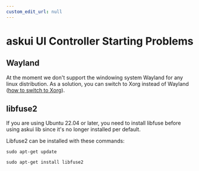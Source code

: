 ```yaml
---
custom_edit_url: null
---
```


# askui UI Controller Starting Problems

## Wayland

At the moment we don't support the windowing system Wayland for any linux distribution. 
As a solution, you can switch to Xorg instead of Wayland ([how to switch to Xorg](https://www.maketecheasier.com/switch-xorg-wayland-ubuntu1710/)). 



## libfuse2 

If you are using Ubuntu 22.04 or later, you need to install libfuse before using askui lib 
since it's no longer installed per default.


Libfuse2 can be installed with these commands: 

```shell
sudo apt-get update
```

```shell
sudo apt-get install libfuse2

